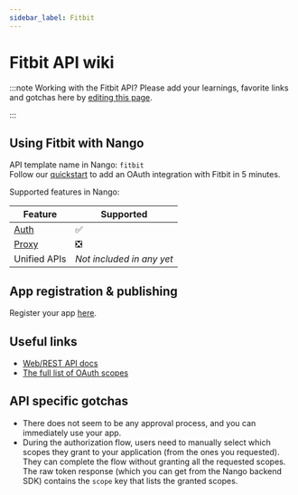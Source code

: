 ```yaml
---
sidebar_label: Fitbit
---
```


# Fitbit API wiki

:::note Working with the Fitbit API?
Please add your learnings, favorite links and gotchas here by [editing this page](https://github.com/nangohq/nango/tree/master/docs/docs/providers/fitbit.md).

:::

## Using Fitbit with Nango

API template name in Nango: `fitbit`  
Follow our [quickstart](../quickstart.md) to add an OAuth integration with Fitbit in 5 minutes.

Supported features in Nango:

| Feature                            | Supported                 |
| ---------------------------------- | ------------------------- |
| [Auth](/nango-auth/core-concepts)  | ✅                        |
| [Proxy](/nango-unified-apis/proxy) | ❎                        |
| Unified APIs                       | _Not included in any yet_ |

## App registration & publishing

Register your app [here](https://dev.fitbit.com/apps/new/).


## Useful links

-   [Web/REST API docs](https://dev.fitbit.com/build/reference/web-api/)
-   [The full list of OAuth scopes](https://dev.fitbit.com/build/reference/web-api/developer-guide/application-design/#Scopes)

## API specific gotchas
-   There does not seem to be any approval process, and you can immediately use your app.
-   During the authorization flow, users need to manually select which scopes they grant to your application (from the ones you requested). They can complete the flow without granting all the requested scopes. The raw token response (which you can get from the Nango backend SDK) contains the `scope` key that lists the granted scopes.
